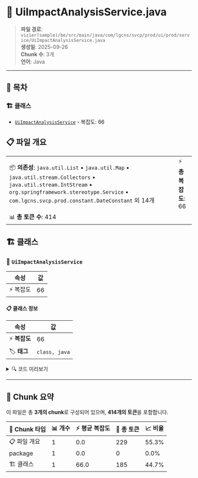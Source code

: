 # 📄 UiImpactAnalysisService.java

> **파일 경로**: `vizier(sample)/be/src/main/java/com/lgcns/svcp/prod/ui/prod/service/UiImpactAnalysisService.java`  
> **생성일**: 2025-09-26  
> **Chunk 수**: 3개  
> **언어**: Java
---

## 📑 목차

### 🏗️ 클래스
- [`UiImpactAnalysisService`](#class-uiimpactanalysisservice) - 복잡도: 66

## 📋 파일 개요

| | |
|--|--|
| 📦 **의존성**: `java.util.List` • `java.util.Map` • `java.util.stream.Collectors` • `java.util.stream.IntStream` • `org.springframework.stereotype.Service` • `com.lgcns.svcp.prod.constant.DateConstant` 외 14개 | ⚡ **총 복잡도**: 66 |
| 📊 **총 토큰 수**: 414 |  |



## 🏗️ 클래스

### <a id="class-uiimpactanalysisservice"></a>🎯 `UiImpactAnalysisService`

| 속성 | 값 |
|------|----|
| ⚡ 복잡도 | 66 |



#### 📋 클래스 정보

| 속성 | 값 |
|------|----|
| ⚡ **복잡도** | 66 || 📍 **라인 범위** | 29-29 |
| 🏷️ **태그** | `class, java` |

<details>
<summary>🔍 코드 미리보기</summary>

```java
public class UiImpactAnalysisService {
	private final CommonDao commonDao;
	private final ExcelHelper excelHelper;

	public ImpactAnalysisResponseDto getImpactAnalysisResponseDto(ItemDto itemDto) {
		ItemDto parent = commonDao.select("Ui-impact.getParentProdM", itemDto);
		List<ItemDto> siblings = commonDao.selectList("Ui-impact.getSiblingsProdM", itemDto);

		return ImpactAnalysisResponseDto.builder().parent(parent).siblings(siblings).build();
	}

	public PageResult<?> retrieveItemsPagedList(ItemDto itemDto) {
		return commonDao.selectPagedList("Ui-impact.retrieveItemsPagedList", itemDto);
	}

	public PageResult<?> retrieveProductStructureListView(ProductStructureDto productStructureDto) {
		return commonDao.selectPagedList("Ui-impact.retrieveProductStructureListView", productStructureDto...
```

**Chunk 정보**
- 🆔 **ID**: `1dc4594d4b3d`
- 📍 **라인**: 29-29
- 📊 **토큰**: 185
- 🏷️ **태그**: `class, java`

</details>

---





## 🧩 Chunk 요약

이 파일은 총 **3개의 chunk**로 구성되어 있으며, **414개의 토큰**을 포함합니다.

| 🧩 Chunk 타입 | 📊 개수 | ⚡ 평균 복잡도 | 📝 총 토큰 | 📈 비율 |
|---------------|--------|-------------|----------|--------|
| 📋 파일 개요 | 1 | 0.0 | 229 | 55.3% |
| package | 1 | 0.0 | 0 | 0.0% |
| 🏗️ 클래스 | 1 | 66.0 | 185 | 44.7% |

